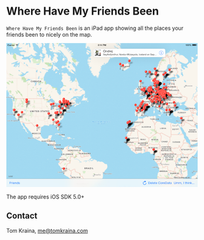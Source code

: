 Where Have My Friends Been
==========================

`Where Have My Friends Been` is an iPad app showing all the places your friends been to nicely on the map.


![alt text](https://github.com/tomaskraina/where-have-my-friends-been/raw/master/AppScreenshot.png "Where Have My Friends Been screenshot")


The app requires iOS SDK 5.0+

Contact
-------
Tom Kraina, me@tomkraina.com
